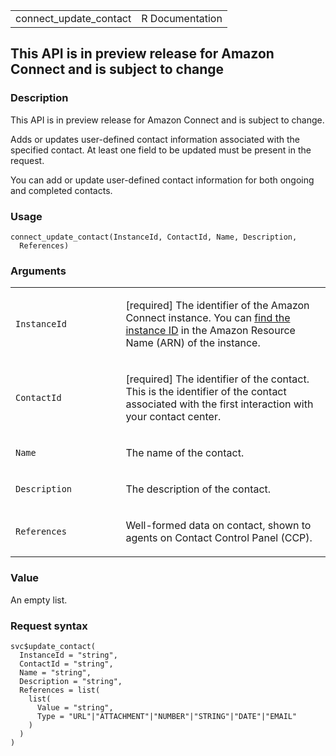 <table style="width: 100%;">
<tbody>
<tr class="odd">
<td>connect_update_contact</td>
<td style="text-align: right;">R Documentation</td>
</tr>
</tbody>
</table>

## This API is in preview release for Amazon Connect and is subject to change

### Description

This API is in preview release for Amazon Connect and is subject to
change.

Adds or updates user-defined contact information associated with the
specified contact. At least one field to be updated must be present in
the request.

You can add or update user-defined contact information for both ongoing
and completed contacts.

### Usage

    connect_update_contact(InstanceId, ContactId, Name, Description,
      References)

### Arguments

<table>
<colgroup>
<col style="width: 35%" />
<col style="width: 65%" />
</colgroup>
<tbody>
<tr class="odd">
<td><code
id="connect_update_contact_:_InstanceId">InstanceId</code></td>
<td><p>[required] The identifier of the Amazon Connect instance. You can
<a
href="https://docs.aws.amazon.com/connect/latest/adminguide/find-instance-arn.html">find
the instance ID</a> in the Amazon Resource Name (ARN) of the
instance.</p></td>
</tr>
<tr class="even">
<td><code id="connect_update_contact_:_ContactId">ContactId</code></td>
<td><p>[required] The identifier of the contact. This is the identifier
of the contact associated with the first interaction with your contact
center.</p></td>
</tr>
<tr class="odd">
<td><code id="connect_update_contact_:_Name">Name</code></td>
<td><p>The name of the contact.</p></td>
</tr>
<tr class="even">
<td><code
id="connect_update_contact_:_Description">Description</code></td>
<td><p>The description of the contact.</p></td>
</tr>
<tr class="odd">
<td><code
id="connect_update_contact_:_References">References</code></td>
<td><p>Well-formed data on contact, shown to agents on Contact Control
Panel (CCP).</p></td>
</tr>
</tbody>
</table>

### Value

An empty list.

### Request syntax

    svc$update_contact(
      InstanceId = "string",
      ContactId = "string",
      Name = "string",
      Description = "string",
      References = list(
        list(
          Value = "string",
          Type = "URL"|"ATTACHMENT"|"NUMBER"|"STRING"|"DATE"|"EMAIL"
        )
      )
    )
